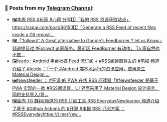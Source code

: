 ### 📰 Posts from my [Telegram Channel](https://t.me/s/aboutrss):
<!-- BLOG-POST-LIST:START -->
- [🖼本周 RSS #玩家 #心得 分享1️⃣「我的 RSS 资源获取站点」https://sspai.com/post/661502️⃣「Generate a RSS Feed of recent files inside a Git reposit...](https://t.me/aboutrss/1020)
- [🖼「'follow.it' A Great alternative to Google's Feedburner ? let us Know.」频道提及过 #FollowIt 这家服务。最近因 FeedBurner 有动作， Ta 家自然也不放...](https://t.me/aboutrss/1019)
- [🖼feedo : Android 平台社媒 Feed 流订阅 + #RSS阅读器群友的 #电报 频道介绍了 #feedo ：「一个 #Android 端本地运行的资讯应用，使用原生 Material Design ...](https://t.me/aboutrss/1018)
- [🖼Newsfeeder ： #开源 的 PWA 在线 RSS 阅读器「#Newsfeeder 是基于 PWA 实现的一款 #RSS阅读器，UI 界面采用了 Material Design 设计语言，同时支持导入/导...](https://t.me/aboutrss/1017)
- [🖼面向 TG 群组/频道的 RSS 订阅工具 RSS EverydayNewlearner 频道介绍了基于 #Github Actions 的 #开源 #电报 RSS 订阅方案 ： #RSSEverydayhttps://t.me/New...](https://t.me/aboutrss/1016)
<!-- BLOG-POST-LIST:END -->

<!--
**AboutRSS/AboutRSS** is a ✨ _special_ ✨ repository because its `README.md` (this file) appears on your GitHub profile.

Here are some ideas to get you started:

- 🔭 I’m currently working on ...
- 🌱 I’m currently learning ...
- 👯 I’m looking to collaborate on ...
- 🤔 I’m looking for help with ...
- 💬 Ask me about ...
- 📫 How to reach me: ...
- 😄 Pronouns: ...
- ⚡ Fun fact: ...
-->
